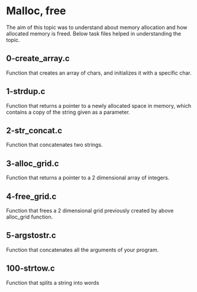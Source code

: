 # Malloc, free
The aim of this topic was to understand about memory allocation and how allocated memory is freed. Below task files helped in understanding the topic.
## 0-create_array.c
Function that creates an array of chars, and initializes it with a specific char.
## 1-strdup.c
Function that returns a pointer to a newly allocated space in memory, which contains a copy of the string given as a parameter.
## 2-str_concat.c
Function that concatenates two strings.
## 3-alloc_grid.c
Function that returns a pointer to a 2 dimensional array of integers.
## 4-free_grid.c
Function that frees a 2 dimensional grid previously created by above alloc_grid function.
## 5-argstostr.c
Function that concatenates all the arguments of your program.
## 100-strtow.c
Function that splits a string into words
